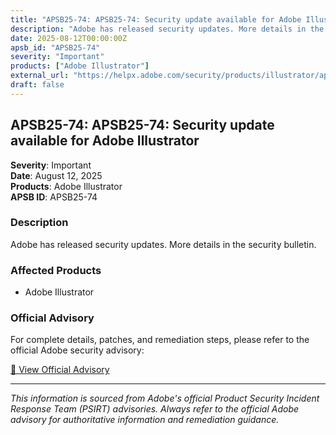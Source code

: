 ```yaml
---
title: "APSB25-74: APSB25-74: Security update available for Adobe Illustrator"
description: "Adobe has released security updates. More details in the security bulletin."
date: 2025-08-12T00:00:00Z
apsb_id: "APSB25-74"
severity: "Important"
products: ["Adobe Illustrator"]
external_url: "https://helpx.adobe.com/security/products/illustrator/apsb25-74.html"
draft: false
---
```


## APSB25-74: APSB25-74: Security update available for Adobe Illustrator

**Severity**: Important  
**Date**: August 12, 2025  
**Products**: Adobe Illustrator  
**APSB ID**: APSB25-74

### Description

Adobe has released security updates. More details in the security bulletin.

### Affected Products

- Adobe Illustrator


### Official Advisory

For complete details, patches, and remediation steps, please refer to the official Adobe security advisory:

[🔗 View Official Advisory](https://helpx.adobe.com/security/products/illustrator/apsb25-74.html)

---

*This information is sourced from Adobe's official Product Security Incident Response Team (PSIRT) advisories. Always refer to the official Adobe advisory for authoritative information and remediation guidance.*
